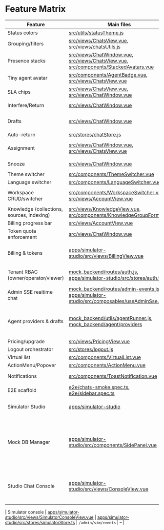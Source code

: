 # Feature Matrix

| Feature | Main files | Stores | API endpoints | Tests |
| --- | --- | --- | --- | --- |
| Status colors | [src/utils/statusTheme.js](../src/utils/statusTheme.js) | – | – | – |
| Grouping/filters | [src/views/ChatsView.vue](../src/views/ChatsView.vue), [src/views/chatsUtils.js](../src/views/chatsUtils.js) | [src/stores/chatStore.js](../src/stores/chatStore.js) | `GET /chats` | [src/views/__tests__/ChatsView.search.test.js](../src/views/__tests__/ChatsView.search.test.js) |
| Presence stacks | [src/views/ChatWindow.vue](../src/views/ChatWindow.vue), [src/views/ChatsView.vue](../src/views/ChatsView.vue), [src/components/StackedAvatars.vue](../src/components/StackedAvatars.vue) | [src/stores/presenceStore.js](../src/stores/presenceStore.js) | `POST /presence/list`, `POST /presence/join`, `POST /presence/leave` | [e2e/presence.spec.ts](../e2e/presence.spec.ts), [src/stores/__tests__/presenceStore.test.js](../src/stores/__tests__/presenceStore.test.js) |
| Tiny agent avatar | [src/components/AgentBadge.vue](../src/components/AgentBadge.vue), [src/views/ChatsView.vue](../src/views/ChatsView.vue) | [src/stores/agentStore.js](../src/stores/agentStore.js) | `GET /agents` | [src/views/__tests__/ChatsView.agentBadge.test.js](../src/views/__tests__/ChatsView.agentBadge.test.js) |
| SLA chips | [src/views/ChatsView.vue](../src/views/ChatsView.vue), [src/views/ChatWindow.vue](../src/views/ChatWindow.vue) | [src/stores/chatStore.js](../src/stores/chatStore.js), [src/stores/settingsStore.js](../src/stores/settingsStore.js) | – | [src/stores/__tests__/chatStore.sla.test.js](../src/stores/__tests__/chatStore.sla.test.js), [src/views/__tests__/SLAChips.test.js](../src/views/__tests__/SLAChips.test.js) |
| Interfere/Return | [src/views/ChatWindow.vue](../src/views/ChatWindow.vue) | [src/stores/chatStore.js](../src/stores/chatStore.js) | `POST /chats/:id/interfere`, `POST /chats/:id/return` | – |
| Drafts | [src/views/ChatWindow.vue](../src/views/ChatWindow.vue) | [src/stores/draftStore.js](../src/stores/draftStore.js) | `GET /drafts/list/:chatId`, `POST /drafts/approve/:id`, `POST /drafts/discard/:id` | [e2e/drafts-approve.spec.ts](../e2e/drafts-approve.spec.ts), [e2e/drafts-discard.spec.ts](../e2e/drafts-discard.spec.ts) |
| Auto-return | [src/stores/chatStore.js](../src/stores/chatStore.js) | [src/stores/agentStore.js](../src/stores/agentStore.js) | `POST /chats/:id/return` | [src/stores/__tests__/chatStore.autoReturn.test.js](../src/stores/__tests__/chatStore.autoReturn.test.js) |
| Assignment | [src/views/ChatWindow.vue](../src/views/ChatWindow.vue), [src/views/ChatsView.vue](../src/views/ChatsView.vue) | [src/stores/chatStore.js](../src/stores/chatStore.js), [src/stores/presenceStore.js](../src/stores/presenceStore.js) | `POST /chats/:id/assign`, `POST /chats/:id/unassign`, `POST /chats/:id/transfer` | [src/stores/__tests__/chatStore.assignment.test.js](../src/stores/__tests__/chatStore.assignment.test.js) |
| Snooze | [src/views/ChatWindow.vue](../src/views/ChatWindow.vue) | [src/stores/chatStore.js](../src/stores/chatStore.js) | `POST /chats/:id/snooze`, `POST /chats/:id/unsnooze` | – |
| Theme switcher | [src/components/ThemeSwitcher.vue](../src/components/ThemeSwitcher.vue) | [src/stores/settingsStore.js](../src/stores/settingsStore.js) | – | – |
| Language switcher | [src/components/LanguageSwitcher.vue](../src/components/LanguageSwitcher.vue) | [src/stores/langStore.js](../src/stores/langStore.js) | – | – |
| Workspace CRUD/switcher | [src/components/WorkspaceSwitcher.vue](../src/components/WorkspaceSwitcher.vue), [src/views/AccountView.vue](../src/views/AccountView.vue) | [src/stores/workspaceStore.js](../src/stores/workspaceStore.js) | `POST /workspaces`, `PATCH /workspaces/:id`, `DELETE /workspaces/:id` | [src/stores/__tests__/accountStore.test.js](../src/stores/__tests__/accountStore.test.js) |
| Knowledge (collections, sources, indexing) | [src/views/KnowledgeView.vue](../src/views/KnowledgeView.vue), [src/components/KnowledgeGroupForm.vue](../src/components/KnowledgeGroupForm.vue) | [src/stores/knowledgeStore.js](../src/stores/knowledgeStore.js), [src/stores/agentStore.js](../src/stores/agentStore.js) | `GET /knowledge*`, `POST /knowledge/*` | [src/views/__tests__/KnowledgeView.test.js](../src/views/__tests__/KnowledgeView.test.js) |
| Billing progress bar | [src/views/AccountView.vue](../src/views/AccountView.vue) | [src/stores/billingStore.js](../src/stores/billingStore.js) | `GET /api/account/billing` | [tests/billingStore.test.ts](../tests/billingStore.test.ts) |
| Token quota enforcement | [src/views/ChatWindow.vue](../src/views/ChatWindow.vue) | [src/stores/billingStore.js](../src/stores/billingStore.js), [src/stores/outboxStore.js](../src/stores/outboxStore.js) | `POST /api/chats/:id/messages` | [tests/billingStore.test.ts](../tests/billingStore.test.ts) |
| Billing & tokens | [apps/simulator-studio/src/views/BillingView.vue](../apps/simulator-studio/src/views/BillingView.vue) | [apps/simulator-studio/src/stores/billingStore.ts](../apps/simulator-studio/src/stores/billingStore.ts) | `/admin/billing/plan`, `/admin/billing/adjust-tokens`, `/admin/billing/usage/*` | [apps/simulator-studio/src/stores/__tests__/billingStore.test.ts](../apps/simulator-studio/src/stores/__tests__/billingStore.test.ts) |
| Tenant RBAC (owner/operator/viewer) | [mock_backend/routes/auth.js](../mock_backend/routes/auth.js), [apps/simulator-studio/src/stores/auth.ts](../apps/simulator-studio/src/stores/auth.ts) | [apps/simulator-studio/src/stores/auth.ts](../apps/simulator-studio/src/stores/auth.ts) | `/auth/login`, `/auth/me`, `/admin/*` with role checks | [apps/simulator-studio/src/stores/__tests__/auth.spec.ts](../apps/simulator-studio/src/stores/__tests__/auth.spec.ts), [mock_backend/__tests__/admin-rbac.spec.ts](../mock_backend/__tests__/admin-rbac.spec.ts) |
| Admin SSE realtime chat | [mock_backend/routes/admin-events.js](../mock_backend/routes/admin-events.js), [apps/simulator-studio/src/composables/useAdminSse.ts](../apps/simulator-studio/src/composables/useAdminSse.ts) | [apps/simulator-studio/src/stores/realtime.ts](../apps/simulator-studio/src/stores/realtime.ts), [apps/simulator-studio/src/stores/chatConsole.ts](../apps/simulator-studio/src/stores/chatConsole.ts) | `GET /admin/events` | [mock_backend/__tests__/admin-events.spec.ts](../mock_backend/__tests__/admin-events.spec.ts), [apps/simulator-studio/src/stores/__tests__/chatConsole.spec.ts](../apps/simulator-studio/src/stores/__tests__/chatConsole.spec.ts) |
| Agent providers & drafts | [mock_backend/utils/agentRunner.js](../mock_backend/utils/agentRunner.js), [mock_backend/agent/providers](../mock_backend/agent/providers) | [apps/simulator-studio/src/stores/agent.ts](../apps/simulator-studio/src/stores/agent.ts), [apps/simulator-studio/src/stores/agentSettings.ts](../apps/simulator-studio/src/stores/agentSettings.ts), [apps/simulator-studio/src/components/AgentSettingsPanel.vue](../apps/simulator-studio/src/components/AgentSettingsPanel.vue) | `POST /admin/agents/:id/*`, `GET/PUT /admin/chats/:id/settings`, `agent:state`, `draft:chunk`, `provider_error`, `usage` SSE | [mock_backend/__tests__/provider-registry.spec.ts](../mock_backend/__tests__/provider-registry.spec.ts), [mock_backend/__tests__/agent-quota.spec.ts](../mock_backend/__tests__/agent-quota.spec.ts), [mock_backend/__tests__/mock-provider.spec.ts](../mock_backend/__tests__/mock-provider.spec.ts) |
| Pricing/upgrade | [src/views/PricingView.vue](../src/views/PricingView.vue) | [src/stores/accountStore.js](../src/stores/accountStore.js) | `POST /account/upgrade` | [src/views/__tests__/PricingView.test.js](../src/views/__tests__/PricingView.test.js) |
| Logout orchestrator | [src/stores/logout.js](../src/stores/logout.js) | [src/stores/logout.js](../src/stores/logout.js) | – | – |
| Virtual list | [src/components/VirtualList.vue](../src/components/VirtualList.vue) | – | – | [src/utils/__tests__/virtual.test.js](../src/utils/__tests__/virtual.test.js) |
| ActionMenu/Popover | [src/components/ActionMenu.vue](../src/components/ActionMenu.vue) | – | – | [src/components/__tests__/ActionMenu.test.js](../src/components/__tests__/ActionMenu.test.js) |
| Notifications | [src/components/ToastNotification.vue](../src/components/ToastNotification.vue) | [src/stores/toastStore.js](../src/stores/toastStore.js), [src/stores/settingsStore.js](../src/stores/settingsStore.js) | – | – |
| E2E scaffold | [e2e/chats-smoke.spec.ts](../e2e/chats-smoke.spec.ts), [e2e/sidebar.spec.ts](../e2e/sidebar.spec.ts) | – | – | – |
| Simulator Studio | [apps/simulator-studio](../apps/simulator-studio) | [apps/simulator-studio/src/stores/chats.ts](../apps/simulator-studio/src/stores/chats.ts), [apps/simulator-studio/src/adminClient.ts](../apps/simulator-studio/src/adminClient.ts) | `GET /admin/*`, `POST /admin/chats/*`, `GET/POST /admin/db/*` | – |
| Mock DB Manager | [apps/simulator-studio/src/components/SidePanel.vue](../apps/simulator-studio/src/components/SidePanel.vue) | [apps/simulator-studio/src/stores/db.ts](../apps/simulator-studio/src/stores/db.ts) | `GET /admin/db/snapshots`, `POST /admin/db/snapshot/save`, `POST /admin/db/snapshot/load`, `POST /admin/db/snapshot/reset`, `GET /admin/db/export`, `POST /admin/db/autosave/toggle` | – |
| Studio Chat Console | [apps/simulator-studio/src/views/ConsoleView.vue](../apps/simulator-studio/src/views/ConsoleView.vue) | [apps/simulator-studio/src/stores/chats.ts](../apps/simulator-studio/src/stores/chats.ts) | `GET /admin/chats`, `POST /admin/chats`, `GET /admin/chats/:id/transcript`, `POST /admin/chats/:id/messages`, `POST /admin/chats/:id/agent` | – |

| Simulator console | [apps/simulator-studio/src/views/SimulatorConsoleView.vue](../apps/simulator-studio/src/views/SimulatorConsoleView.vue) | [apps/simulator-studio/src/stores/simulatorStore.ts](../apps/simulator-studio/src/stores/simulatorStore.ts) | `/admin/sim/events` | – |

